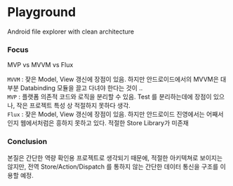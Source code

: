 # Playground
Android file explorer with clean architecture

### Focus
MVP vs MVVM vs Flux

`MVVM` : 잦은 Model, View 갱신에 장점이 있음. 하지만 안드로이드에서의 MVVM은 대부분 Databinding 모듈을 끌고 다녀야 한다는 것이 ..  
`MVP` : 플랫폼 의존적 코드와 로직을 분리할 수 있음. Test 를 분리하는데에 장점이 있으나, 작은 프로젝트 특성 상 적절하지 못하다 생각.  
`Flux` : 잦은 Model, View 갱신에 장점이 있음. 하지만 안드로이드 진영에서는 어째서인지 웹에서처럼은 흥하지 못하고 있다. 적절한 Store Library가 미존재

### Conclusion
본질은 간단한 역량 확인용 프로젝트로 생각되기 때문에, 적절한 아키텍쳐로 보이지는 않지만,
전역 Store/Action/Dispatch 를 통하지 않는 간단한 데이터 통신을 구조를 이용할 예정.

